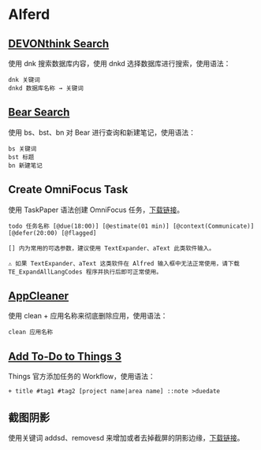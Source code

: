 # Alferd
## [DEVONthink Search](http://www.packal.org/workflow/devonthink-search)
使用 dnk 搜索数据库内容，使用 dnkd 选择数据库进行搜索，使用语法：
```
dnk 关键词
dnkd 数据库名称 → 关键词
```

## [Bear Search](https://github.com/chrisbro/alfred-bear)
使用 bs、bst、bn 对 Bear 进行查询和新建笔记，使用语法：
```
bs 关键词
bst 标题
bn 新建笔记
```

## Create OmniFocus Task
使用 TaskPaper 语法创建 OmniFocus 任务，[下载链接](https://github.com/JamesHopbourn/Apple-Automation/raw/master/Alfed/Create%20OmniFocus%20Task.alfredworkflow)。
```
todo 任务名称 [@due(18:00)] [@estimate(01 min)] [@context(Communicate)] [@defer(20:00) [@flagged]

[] 内为常用的可选参数，建议使用 TextExpander、aText 此类软件输入。

⚠️ 如果 TextExpander、aText 这类软件在 Alfred 输入框中无法正常使用，请下载 TE_ExpandAllLangCodes 程序并执行后即可正常使用。
```

## [AppCleaner](https://www.alfredforum.com/topic/1324-open-application-in-appzapper-or-appcleaner/)
使用 clean + 应用名称来彻底删除应用，使用语法：
```
clean 应用名称
```

## [Add To-Do to Things 3](https://support.culturedcode.com/customer/en/portal/articles/2803574-creating-to-dos-with-a-launcher)
Things 官方添加任务的 Workflow，使用语法：
```
+ title #tag1 #tag2 [project name|area name] ::note >duedate
```

## 截图阴影
使用关键词 addsd、removesd 来增加或者去掉截屏的阴影边缘，[下载链接](https://github.com/JamesHopbourn/Apple-Automation/raw/master/Alfed/截屏阴影.alfredworkflow)。